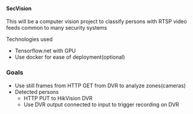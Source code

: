 #### SecVision

This will be a computer vision project to classify persons with RTSP video feeds common to many security systems

Technologies used
 - Tensorflow.net with GPU
 - Use docker for ease of deployment(optional)

### Goals

 - Use still frames from HTTP GET from DVR to analyze zones(cameras)
 - Detected persons
   - HTTP PUT to HikVision DVR
   - Use DVR output connected to input to trigger recording on DVR
 
